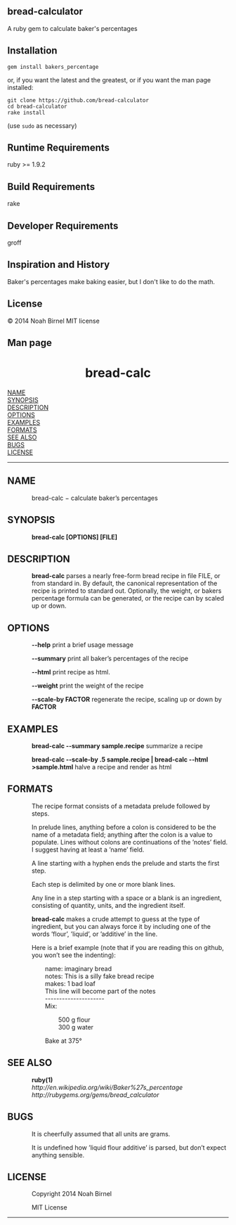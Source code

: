 bread-calculator
---------
A ruby gem to calculate baker's percentages

Installation
---------
`gem install bakers_percentage`

or, if you want the latest and the greatest, 
or if you want the man page installed:

    git clone https://github.com/bread-calculator
    cd bread-calculator
    rake install

(use `sudo` as necessary)

Runtime Requirements
---------
ruby >= 1.9.2

Build Requirements
---------
rake

Developer Requirements
---------
groff

Inspiration and History
---------
Baker's percentages make baking easier, but I don't like to do the math.

License
---------
© 2014 Noah Birnel
MIT license

Man page
---------
<html>
<head>
<meta name="generator" content="groff -Thtml, see www.gnu.org">
<meta http-equiv="Content-Type" content="text/html; charset=US-ASCII">
<meta name="Content-Style" content="text/css">
<title>bread-calc</title>

</head>
<body>

<h1 align="center">bread-calc</h1>

<a href="#NAME">NAME</a><br>
<a href="#SYNOPSIS">SYNOPSIS</a><br>
<a href="#DESCRIPTION">DESCRIPTION</a><br>
<a href="#OPTIONS">OPTIONS</a><br>
<a href="#EXAMPLES">EXAMPLES</a><br>
<a href="#FORMATS">FORMATS</a><br>
<a href="#SEE ALSO">SEE ALSO</a><br>
<a href="#BUGS">BUGS</a><br>
<a href="#LICENSE">LICENSE</a><br>

<hr>


<h2>NAME
<a name="NAME"></a>
</h2>


<p style="margin-left:11%; margin-top: 1em">bread-calc
&minus; calculate baker&rsquo;s percentages</p>

<h2>SYNOPSIS
<a name="SYNOPSIS"></a>
</h2>


<p style="margin-left:11%; margin-top: 1em"><b>bread-calc
[OPTIONS] [FILE]</b></p>

<h2>DESCRIPTION
<a name="DESCRIPTION"></a>
</h2>



<p style="margin-left:11%; margin-top: 1em"><b>bread-calc</b>
parses a nearly free-form bread recipe in file FILE, or from
standard in. By default, the canonical representation of the
recipe is printed to standard out. Optionally, the weight,
or bakers percentage formula can be generated, or the recipe
can by scaled up or down.</p>

<h2>OPTIONS
<a name="OPTIONS"></a>
</h2>


<p style="margin-left:11%; margin-top: 1em"><b>--help</b>
print a brief usage message</p>


<p style="margin-left:11%; margin-top: 1em"><b>--summary</b>
print all baker&rsquo;s percentages of the recipe</p>

<p style="margin-left:11%; margin-top: 1em"><b>--html</b>
print recipe as html.</p>


<p style="margin-left:11%; margin-top: 1em"><b>--weight</b>
print the weight of the recipe</p>

<p style="margin-left:11%; margin-top: 1em"><b>--scale-by
FACTOR</b> regenerate the recipe, scaling up or down by
<b>FACTOR</b></p>

<h2>EXAMPLES
<a name="EXAMPLES"></a>
</h2>


<p style="margin-left:11%; margin-top: 1em"><b>bread-calc
--summary sample.recipe</b> summarize a recipe</p>

<p style="margin-left:11%; margin-top: 1em"><b>bread-calc
--scale-by .5 sample.recipe | bread-calc --html
&gt;sample.html</b> halve a recipe and render as html</p>

<h2>FORMATS
<a name="FORMATS"></a>
</h2>


<p style="margin-left:11%; margin-top: 1em">The recipe
format consists of a metadata prelude followed by steps.</p>

<p style="margin-left:11%; margin-top: 1em">In prelude
lines, anything before a colon is considered to be the name
of a metadata field; anything after the colon is a value to
populate. Lines without colons are continuations of the
&rsquo;notes&rsquo; field. I suggest having at least a
&rsquo;name&rsquo; field.</p>

<p style="margin-left:11%; margin-top: 1em">A line starting
with a hyphen ends the prelude and starts the first
step.</p>

<p style="margin-left:11%; margin-top: 1em">Each step is
delimited by one or more blank lines.</p>

<p style="margin-left:11%; margin-top: 1em">Any line in a
step starting with a space or a blank is an ingredient,
consisting of quantity, units, and the ingredient
itself.</p>


<p style="margin-left:11%; margin-top: 1em"><b>bread-calc</b>
makes a crude attempt to guess at the type of ingredient,
but you can always force it by including one of the words
&rsquo;flour&rsquo;, &rsquo;liquid&rsquo;, or
&rsquo;additive&rsquo; in the line.</p>

<p style="margin-left:11%; margin-top: 1em">Here is a brief
example (note that if you are reading this on github, you
won&rsquo;t see the indenting):</p>

<p style="margin-left:17%; margin-top: 1em">name: imaginary
bread <br>
notes: This is a silly fake bread recipe <br>
makes: 1 bad loaf <br>
This line will become part of the notes <br>
--------------------- <br>
Mix:</p>

<p style="margin-left:23%;">500 g flour <br>
300 g water</p>

<p style="margin-left:17%; margin-top: 1em">Bake at
375&deg;</p>

<h2>SEE ALSO
<a name="SEE ALSO"></a>
</h2>


<p style="margin-left:11%; margin-top: 1em"><b>ruby(1)</b>
<i><br>
http://en.wikipedia.org/wiki/Baker%27s_percentage <br>
http://rubygems.org/gems/bread_calculator</i></p>

<h2>BUGS
<a name="BUGS"></a>
</h2>


<p style="margin-left:11%; margin-top: 1em">It is
cheerfully assumed that all units are grams.</p>

<p style="margin-left:11%; margin-top: 1em">It is undefined
how &rsquo;liquid flour additive&rsquo; is parsed, but
don&rsquo;t expect anything sensible.</p>

<h2>LICENSE
<a name="LICENSE"></a>
</h2>


<p style="margin-left:11%; margin-top: 1em">Copyright 2014
Noah Birnel</p>

<p style="margin-left:11%; margin-top: 1em">MIT License</p>
<hr>
</body>
</html>
